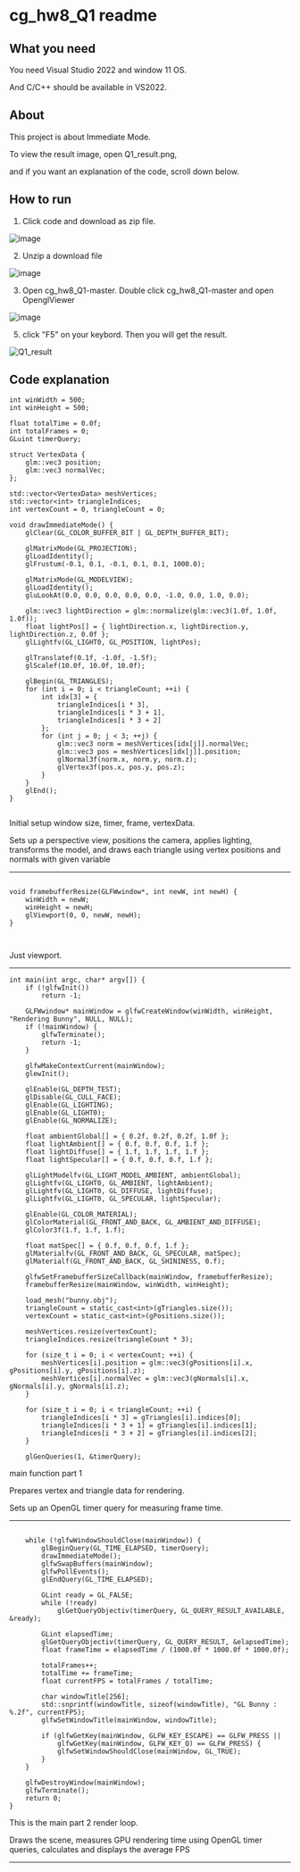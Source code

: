 # cg_hw8_Q1 readme

## What you need
You need Visual Studio 2022 and window 11 OS.

And C/C++ should be available in VS2022.

## About
This project is about Immediate Mode.

To view the result image, open Q1_result.png, 

and if you want an explanation of the code, scroll down below.

## How to run

1. Click code and download as zip file.
   
![image](https://github.com/user-attachments/assets/2992e6c8-4764-4594-bee9-fd5972298ab8)

2. Unzip a download file

![image](https://github.com/user-attachments/assets/370022b6-86c9-4dbe-b44d-5297df3646c8)


3. Open cg_hw8_Q1-master. Double click cg_hw8_Q1-master and open OpenglViewer

![image](https://github.com/user-attachments/assets/48a6acdb-f1c6-4e9b-b08c-a7682515a777)

5. click "F5" on your keybord. Then you will get the result.

![Q1_result](https://github.com/user-attachments/assets/4879d0e3-8bbf-4ee3-96ff-be01c4b40c00)


## Code explanation


```
int winWidth = 500;
int winHeight = 500;

float totalTime = 0.0f;
int totalFrames = 0;
GLuint timerQuery;

struct VertexData {
    glm::vec3 position;
    glm::vec3 normalVec;
};

std::vector<VertexData> meshVertices;
std::vector<int> triangleIndices;
int vertexCount = 0, triangleCount = 0;

void drawImmediateMode() {
    glClear(GL_COLOR_BUFFER_BIT | GL_DEPTH_BUFFER_BIT);

    glMatrixMode(GL_PROJECTION);
    glLoadIdentity();
    glFrustum(-0.1, 0.1, -0.1, 0.1, 0.1, 1000.0);

    glMatrixMode(GL_MODELVIEW);
    glLoadIdentity();
    gluLookAt(0.0, 0.0, 0.0, 0.0, 0.0, -1.0, 0.0, 1.0, 0.0);

    glm::vec3 lightDirection = glm::normalize(glm::vec3(1.0f, 1.0f, 1.0f));
    float lightPos[] = { lightDirection.x, lightDirection.y, lightDirection.z, 0.0f };
    glLightfv(GL_LIGHT0, GL_POSITION, lightPos);

    glTranslatef(0.1f, -1.0f, -1.5f);
    glScalef(10.0f, 10.0f, 10.0f);

    glBegin(GL_TRIANGLES);
    for (int i = 0; i < triangleCount; ++i) {
        int idx[3] = {
            triangleIndices[i * 3],
            triangleIndices[i * 3 + 1],
            triangleIndices[i * 3 + 2]
        };
        for (int j = 0; j < 3; ++j) {
            glm::vec3 norm = meshVertices[idx[j]].normalVec;
            glm::vec3 pos = meshVertices[idx[j]].position;
            glNormal3f(norm.x, norm.y, norm.z);
            glVertex3f(pos.x, pos.y, pos.z);
        }
    }
    glEnd();
}


```
Initial setup window size, timer, frame, vertexData.

Sets up a perspective view, positions the camera, applies lighting, transforms the model, and draws each triangle using vertex positions and normals with given variable

-------------


```

void framebufferResize(GLFWwindow*, int newW, int newH) {
    winWidth = newW;
    winHeight = newH;
    glViewport(0, 0, newW, newH);
}



```
Just viewport.


-----------
```
int main(int argc, char* argv[]) {
    if (!glfwInit())
        return -1;

    GLFWwindow* mainWindow = glfwCreateWindow(winWidth, winHeight, "Rendering Bunny", NULL, NULL);
    if (!mainWindow) {
        glfwTerminate();
        return -1;
    }

    glfwMakeContextCurrent(mainWindow);
    glewInit();

    glEnable(GL_DEPTH_TEST);
    glDisable(GL_CULL_FACE);
    glEnable(GL_LIGHTING);
    glEnable(GL_LIGHT0);
    glEnable(GL_NORMALIZE);

    float ambientGlobal[] = { 0.2f, 0.2f, 0.2f, 1.0f };
    float lightAmbient[] = { 0.f, 0.f, 0.f, 1.f };
    float lightDiffuse[] = { 1.f, 1.f, 1.f, 1.f };
    float lightSpecular[] = { 0.f, 0.f, 0.f, 1.f };

    glLightModelfv(GL_LIGHT_MODEL_AMBIENT, ambientGlobal);
    glLightfv(GL_LIGHT0, GL_AMBIENT, lightAmbient);
    glLightfv(GL_LIGHT0, GL_DIFFUSE, lightDiffuse);
    glLightfv(GL_LIGHT0, GL_SPECULAR, lightSpecular);

    glEnable(GL_COLOR_MATERIAL);
    glColorMaterial(GL_FRONT_AND_BACK, GL_AMBIENT_AND_DIFFUSE);
    glColor3f(1.f, 1.f, 1.f);

    float matSpec[] = { 0.f, 0.f, 0.f, 1.f };
    glMaterialfv(GL_FRONT_AND_BACK, GL_SPECULAR, matSpec);
    glMaterialf(GL_FRONT_AND_BACK, GL_SHININESS, 0.f);

    glfwSetFramebufferSizeCallback(mainWindow, framebufferResize);
    framebufferResize(mainWindow, winWidth, winHeight);

    load_mesh("bunny.obj");
    triangleCount = static_cast<int>(gTriangles.size());
    vertexCount = static_cast<int>(gPositions.size());

    meshVertices.resize(vertexCount);
    triangleIndices.resize(triangleCount * 3);

    for (size_t i = 0; i < vertexCount; ++i) {
        meshVertices[i].position = glm::vec3(gPositions[i].x, gPositions[i].y, gPositions[i].z);
        meshVertices[i].normalVec = glm::vec3(gNormals[i].x, gNormals[i].y, gNormals[i].z);
    }

    for (size_t i = 0; i < triangleCount; ++i) {
        triangleIndices[i * 3] = gTriangles[i].indices[0];
        triangleIndices[i * 3 + 1] = gTriangles[i].indices[1];
        triangleIndices[i * 3 + 2] = gTriangles[i].indices[2];
    }

    glGenQueries(1, &timerQuery);

```
main function part 1

Prepares vertex and triangle data for rendering.

Sets up an OpenGL timer query for measuring frame time.

--------------

```

    while (!glfwWindowShouldClose(mainWindow)) {
        glBeginQuery(GL_TIME_ELAPSED, timerQuery);
        drawImmediateMode();
        glfwSwapBuffers(mainWindow);
        glfwPollEvents();
        glEndQuery(GL_TIME_ELAPSED);

        GLint ready = GL_FALSE;
        while (!ready)
            glGetQueryObjectiv(timerQuery, GL_QUERY_RESULT_AVAILABLE, &ready);

        GLint elapsedTime;
        glGetQueryObjectiv(timerQuery, GL_QUERY_RESULT, &elapsedTime);
        float frameTime = elapsedTime / (1000.0f * 1000.0f * 1000.0f);

        totalFrames++;
        totalTime += frameTime;
        float currentFPS = totalFrames / totalTime;

        char windowTitle[256];
        std::snprintf(windowTitle, sizeof(windowTitle), "GL Bunny : %.2f", currentFPS);
        glfwSetWindowTitle(mainWindow, windowTitle);

        if (glfwGetKey(mainWindow, GLFW_KEY_ESCAPE) == GLFW_PRESS ||
            glfwGetKey(mainWindow, GLFW_KEY_Q) == GLFW_PRESS) {
            glfwSetWindowShouldClose(mainWindow, GL_TRUE);
        }
    }

    glfwDestroyWindow(mainWindow);
    glfwTerminate();
    return 0;
}
```
This is the main part 2 render loop. 

Draws the scene, measures GPU rendering time using OpenGL timer queries, calculates and displays the average FPS

--------------
